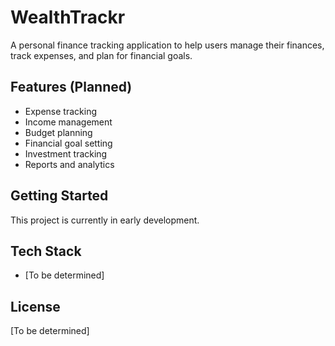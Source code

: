 # WealthTrackr

A personal finance tracking application to help users manage their finances, track expenses, and plan for financial goals.

## Features (Planned)

- Expense tracking
- Income management
- Budget planning
- Financial goal setting
- Investment tracking
- Reports and analytics

## Getting Started

This project is currently in early development.

## Tech Stack

- [To be determined]

## License

[To be determined]
